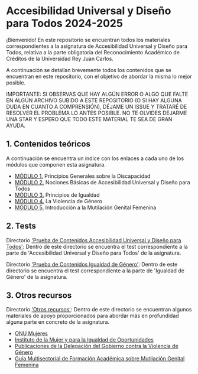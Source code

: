 # Accesibilidad Universal y Diseño para Todos 2024-2025

¡Bienvenido! En este repositorio se encuentran todos los materiales correspondientes a la asignatura de Accesibilidad Universal y Diseño para Todos, relativa a la parte obligatoria del Reconocimiento Académico de Créditos de la Universidad Rey Juan Carlos.

A continuación se detallan brevemente todos los contenidos que se encuentran en este repositorio, con el objetivo de abordar la misma lo mejor posible.

IMPORTANTE: SI OBSERVAS QUE HAY ALGÚN ERROR O ALGO QUE FALTE EN ALGÚN ARCHIVO SUBIDO A ESTE REPOSITORIO (O SI HAY ALGUNA DUDA EN CUANTO A COMPRENSIÓN), DÉJAME UN ISSUE Y TRATARÉ DE RESOLVER EL PROBLEMA LO ANTES POSIBLE. NO TE OLVIDES DEJARME UNA STAR Y ESPERO QUE TODO ESTE MATERIAL TE SEA DE GRAN AYUDA.

## 1. Contenidos teóricos

A continuación se encuentra un índice con los enlaces a cada uno de los módulos que componen esta asignatura.

* [MÓDULO 1.](https://urjconline.atavist.com/2016/06/17/principios-generales-sobre-la-discapacidad/) Principios Generales sobre la Discapacidad
* [MÓDULO 2.](https://urjconline.atavist.com/2016/06/27/nociones-bsicas-de-accesibilidad-universal-y-diseo-para-todos/) Nociones Básicas de Accesibilidad Universal y Diseño para Todos
* [MÓDULO 3.](https://urjconline.atavist.com/2016/05/23/principio-de-igualdad-de-genero/) Principios de Igualdad
* [MÓDULO 4.](https://urjconline.atavist.com/2016/06/10/la-violencia-de-genero/) La Violencia de Género
* [MÓDULO 5.](https://github.com/aleon2020/AUYDPT_2024-2025/blob/main/Otros%20Recursos/Introducci%C3%B3n%20a%20la%20MGF.pdf) Introducción a la Mutilación Genital Femenina

## 2. Tests

Directorio ['Prueba de Contenidos Accesibilidad Universal y Diseño para Todos'](https://github.com/aleon2020/AUYDPT_2024-2025/tree/main/Prueba%20de%20Contenidos%20Accesibilidad%20Universal%20y%20Dise%C3%B1o%20para%20Todos): Dentro de este directorio se encuentra el test correspondiente a la parte de 'Accesibilidad Universal y Diseño para Todos' de la asignatura.

Directorio ['Prueba de Contenidos Igualdad de Género'](https://github.com/aleon2020/AUYDPT_2024-2025/tree/main/Prueba%20de%20Contenidos%20Igualdad%20de%20G%C3%A9nero): Dentro de este directorio se encuentra el test correspondiente a la parte de 'Igualdad de Género' de la asignatura.

## 3. Otros recursos

Directorio ['Otros recursos'](https://github.com/aleon2020/AUYDPT_2024-2025/tree/main/Otros%20Recursos): Dentro de este directorio se encuentran algunos materiales de apoyo proporcionados para abordar más en profundidad alguna parte en concreto de la asignatura.

* [ONU Mujeres](https://www.unwomen.org/es)
* [Instituto de la Mujer y para la Igualdad de Oportunidades](https://www.inmujeres.gob.es/home.htm)
* [Publicaciones de la Delegación del Gobierno contra la Violencia de Género](http://www.violenciagenero.msssi.gob.es/violenciaEnCifras/estudios/home.htm)
* [Guía Multisectorial de Formación Académica sobre Mutilación Genital Femenina](https://mapfgm.eu/wp-content/uploads/2017/04/Guia-Castellano.pdf)
